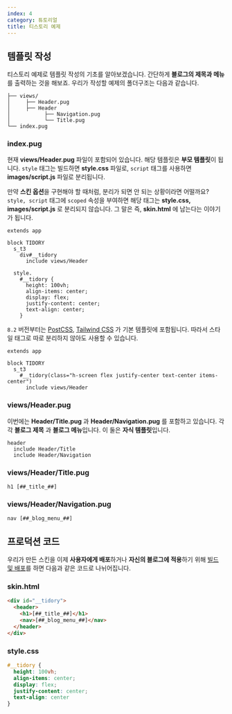 ```yaml
---
index: 4
category: 튜토리얼
title: 티스토리 예제
---
```


## 템플릿 작성

티스토리 예제로 템플릿 작성의 기초를 알아보겠습니다. 간단하게 **블로그의 제목과 메뉴**를 출력하는 것을 해보죠. 우리가 작성할 예제의 폴더구조는 다음과 같습니다.

```plaintext
├── views/
│     ├── Header.pug
│     ├── Header
│           ├── Navigation.pug
│           └── Title.pug
└── index.pug
```

### index.pug

현재 **views/Header.pug** 파일이 포함되어 있습니다. 해당 템플릿은 **부모 템플릿**이 됩니다. `style` 태그는 빌드하면 **style.css** 파일로, `script` 태그를 사용하면 **images/script.js** 파일로 분리됩니다.

만약 **스킨 옵션**을 구현해야 할 때처럼, 분리가 되면 안 되는 상황이라면 어떨까요? `style, script` 태그에 `scoped` 속성을 부여하면 해당 태그는 **style.css, images/script.js** 로 분리되지 않습니다. 그 말은 즉, **skin.html** 에 남는다는 이야기가 됩니다.

```pug
extends app

block TIDORY
  s_t3
    div#__tidory
      include views/Header

  style.
    #__tidory {
      height: 100vh;
      align-items: center;
      display: flex;
      justify-content: center;
      text-align: center;
    }
```

`8.2` 버전부터는 [PostCSS](https://postcss.org), [Tailwind CSS](https://tailwindcss.com/) 가 기본 템플릿에 포함됩니다. 따라서 스타일 태그로 따로 분리하지 않아도 사용할 수 있습니다.

```pug
extends app

block TIDORY
  s_t3
    #__tidory(class="h-screen flex justify-center text-center items-center")
      include views/Header
```

### views/Header.pug

이번에는 **Header/Title.pug** 과 **Header/Navigation.pug** 를 포함하고 있습니다. 각각 **블로그 제목** 과 **블로그 메뉴**입니다. 이 둘은 **자식 템플릿**입니다.

```pug
header
  include Header/Title
  include Header/Navigation
```

### views/Header/Title.pug

```pug
h1 [##_title_##]
```

### views/Header/Navigation.pug

```pug
nav [##_blog_menu_##]
```

## 프로덕션 코드

우리가 만든 스킨을 이제 **사용자에게 배포**하거나 **자신의 블로그에 적용**하기 위해 [빌드 및 배포](/docs/deployment)를 하면 다음과 같은 코드로 나뉘어집니다.

### skin.html

```html
<div id="__tidory">
  <header>
    <h1>[##_title_##]</h1>
    <nav>[##_blog_menu_##]</nav>
  </header>
</div>
```

### style.css

```css
#__tidory {
  height: 100vh;
  align-items: center;
  display: flex;
  justify-content: center;
  text-align: center
}
```

